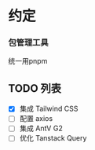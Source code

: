 # 约定

### 包管理工具

统一用pnpm

## TODO 列表

- [x] 集成 Tailwind CSS
- [ ] 配置 axios
- [ ] 集成 AntV G2
- [ ] 优化 Tanstack Query
